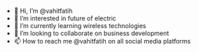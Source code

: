 - 👋 Hi, I’m @vahitfatih
- 👀 I’m interested in future of electric
- 🌱 I’m currently learning wireless technologies
- 💞️ I’m looking to collaborate on business development
- 📫 How to reach me @vahitfatih on all social media platforms

<!---
vkucukiba/vkucukiba is a ✨ special ✨ repository because its `README.md` (this file) appears on your GitHub profile.
You can click the Preview link to take a look at your changes.
--->
